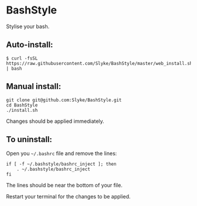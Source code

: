 # BashStyle
Stylise your bash.

## Auto-install:
```
$ curl -fsSL https://raw.githubusercontent.com/Slyke/BashStyle/master/web_install.sh | bash
```

## Manual install:
```
git clone git@github.com:Slyke/BashStyle.git
cd BashStyle
./install.sh
```

Changes should be applied immediately.


## To uninstall:
Open you `~/.bashrc` file and remove the lines:
```
if [ -f ~/.bashstyle/bashrc_inject ]; then
    . ~/.bashstyle/bashrc_inject
fi
```

The lines should be near the bottom of your file.

Restart your terminal for the changes to be applied.